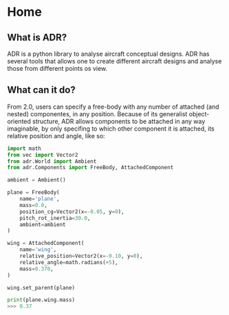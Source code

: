 # Home

## What is **ADR**?
ADR is a python library to analyse aircraft conceptual designs. ADR has 
several tools that allows one to create different aircraft designs and analyse 
those from different points os view. 

## What can it do?
From 2.0, users can specify a free-body with any number of attached (and nested) 
componentes, in any position. Because of its generalist object-oriented
structure, ADR allows components to be attached in any way imaginable, by only
specifing to which other component it is attached, its relative position and 
angle, like so:

``` python
import math
from vec import Vector2
from adr.World import Ambient
from adr.Components import FreeBody, AttachedComponent

ambient = Ambient()

plane = FreeBody(
    name='plane',
    mass=0.0,
    position_cg=Vector2(x=-0.05, y=0),
    pitch_rot_inertia=30.0,
    ambient=ambient
)

wing = AttachedComponent(
    name='wing',
    relative_position=Vector2(x=-0.10, y=0),
    relative_angle=math.radians(+5),
    mass=0.370,
)

wing.set_parent(plane)

print(plane.wing.mass)
>>> 0.37
```